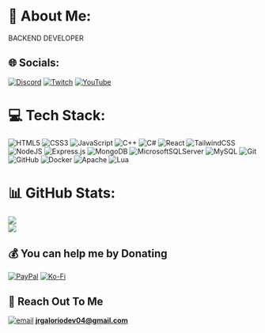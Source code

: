 # 💫 About Me:
BACKEND DEVELOPER


## 🌐 Socials:
[![Discord](https://img.shields.io/badge/Discord-%237289DA.svg?logo=discord&logoColor=white)](https://discord.gg/iamcamzy) [![Twitch](https://img.shields.io/badge/Twitch-%239146FF.svg?logo=Twitch&logoColor=white)](https://twitch.tv/https://www.twitch.tv/iamcamzy) [![YouTube](https://img.shields.io/badge/YouTube-%23FF0000.svg?logo=YouTube&logoColor=white)](https://youtube.com/@https://www.youtube.com/@iamcamzy)  

# 💻 Tech Stack:
![HTML5](https://img.shields.io/badge/html5-%23E34F26.svg?style=for-the-badge&logo=html5&logoColor=white) ![CSS3](https://img.shields.io/badge/css3-%231572B6.svg?style=for-the-badge&logo=css3&logoColor=white) ![JavaScript](https://img.shields.io/badge/javascript-%23323330.svg?style=for-the-badge&logo=javascript&logoColor=%23F7DF1E) ![C++](https://img.shields.io/badge/c++-%2300599C.svg?style=for-the-badge&logo=c%2B%2B&logoColor=white) ![C#](https://img.shields.io/badge/c%23-%23239120.svg?style=for-the-badge&logo=csharp&logoColor=white) ![React](https://img.shields.io/badge/react-%2320232a.svg?style=for-the-badge&logo=react&logoColor=%2361DAFB) ![TailwindCSS](https://img.shields.io/badge/tailwindcss-%2338B2AC.svg?style=for-the-badge&logo=tailwind-css&logoColor=white) ![NodeJS](https://img.shields.io/badge/node.js-6DA55F?style=for-the-badge&logo=node.js&logoColor=white) ![Express.js](https://img.shields.io/badge/express.js-%23404d59.svg?style=for-the-badge&logo=express&logoColor=%2361DAFB) ![MongoDB](https://img.shields.io/badge/MongoDB-%234ea94b.svg?style=for-the-badge&logo=mongodb&logoColor=white) ![MicrosoftSQLServer](https://img.shields.io/badge/Microsoft%20SQL%20Server-CC2927?style=for-the-badge&logo=microsoft%20sql%20server&logoColor=white) ![MySQL](https://img.shields.io/badge/mysql-4479A1.svg?style=for-the-badge&logo=mysql&logoColor=white) ![Git](https://img.shields.io/badge/git-%23F05033.svg?style=for-the-badge&logo=git&logoColor=white) ![GitHub](https://img.shields.io/badge/github-%23121011.svg?style=for-the-badge&logo=github&logoColor=white) ![Docker](https://img.shields.io/badge/docker-%230db7ed.svg?style=for-the-badge&logo=docker&logoColor=white) ![Apache](https://img.shields.io/badge/apache-%23D42029.svg?style=for-the-badge&logo=apache&logoColor=white) ![Lua](https://img.shields.io/badge/lua-%232C2D72.svg?style=for-the-badge&logo=lua&logoColor=white) 

# 📊 GitHub Stats:
![](https://github-readme-stats.vercel.app/api?username=iamcamzy&theme=github_dark&hide_border=false&include_all_commits=false&count_private=false)<br/>
![](https://nirzak-streak-stats.vercel.app/?user=iamcamzy&theme=github_dark&hide_border=false)<br/>

  ## 💰 You can help me by Donating
  [![PayPal](https://img.shields.io/badge/PayPal-00457C?style=for-the-badge&logo=paypal&logoColor=white)](https://paypal.me/iamCamzy123?country.x=PH&locale.x=en_US) [![Ko-Fi](https://img.shields.io/badge/Ko--fi-F16061?style=for-the-badge&logo=ko-fi&logoColor=white)](https://ko-fi.com/iamcamzy75506) 

  ## 📩 Reach Out To Me
[![email](https://img.shields.io/badge/Email-D14836?logo=gmail&logoColor=white)](mailto:jrgaloriodev04@gmail.com) **jrgaloriodev04@gmail.com**


  
<!-- Proudly created with GPRM ( https://gprm.itsvg.in ) -->
